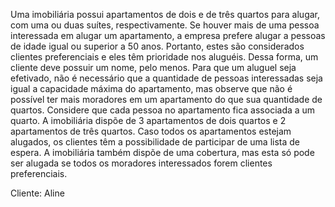 Uma imobiliária possui apartamentos de dois e de três quartos para alugar, com uma ou duas suítes, respectivamente. Se houver mais de uma pessoa interessada em alugar um apartamento, a empresa prefere alugar a pessoas de idade igual ou superior a 50 anos. Portanto, estes são considerados clientes preferenciais e eles têm prioridade nos aluguéis. Dessa forma, um cliente deve possuir um nome, pelo menos. Para que um aluguel seja efetivado, não é necessário que a quantidade de pessoas interessadas seja igual a capacidade máxima do apartamento, mas observe que não é possível ter mais moradores em um apartamento do que sua quantidade de quartos. Considere que cada pessoa no apartamento fica associada a um quarto. A imobiliária dispõe de 3 apartamentos de dois quartos e 2 apartamentos de três quartos. Caso todos os apartamentos estejam alugados, os clientes têm a possibilidade de participar de uma lista de espera. A imobiliária também dispõe de uma cobertura, mas esta só pode ser alugada se todos os moradores interessados forem clientes preferenciais.

Cliente: Aline

 
